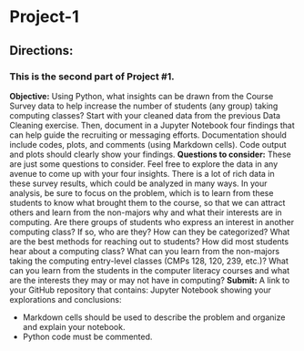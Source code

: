 # Project-1
## Directions:
### This is the second part of Project #1.
<b>Objective:</b> Using Python, what insights can be drawn from the Course Survey data to help increase the number of students (any group) taking computing classes?
Start with your cleaned data from the previous Data Cleaning exercise. Then, document in a Jupyter Notebook four findings that can help guide the recruiting or messaging efforts. Documentation should include codes, plots, and comments (using Markdown cells). Code output and plots should clearly show your findings.
<b>Questions to consider:</b> These are just some questions to consider. Feel free to explore the data in any avenue to come up with your four insights. There is a lot of rich data in these survey results, which could be analyzed in many ways. In your analysis, be sure to focus on the problem, which is to learn from these students to know what brought them to the course, so that we can attract others and learn from the non-majors why and what their interests are in computing.
Are there groups of students who express an interest in another computing class? If so, who are they? How can they be categorized?
What are the best methods for reaching out to students? How did most students hear about a computing class?
What can you learn from the non-majors taking the computing entry-level classes (CMPs 128, 120, 239, etc.)?
What can you learn from the students in the computer literacy courses and what are the interests they may or may not have in computing?
<b>Submit:</b>
A link to your GitHub repository that contains:
Jupyter Notebook showing your explorations and conclusions:
  - Markdown cells should be used to describe the problem and organize and explain your notebook.
  - Python code must be commented.
